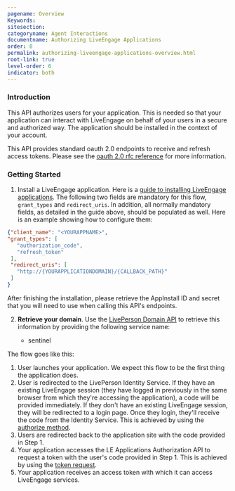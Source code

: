 ```yaml
---
pagename: Overview
Keywords:
sitesection:
categoryname: Agent Interactions
documentname: Authorizing LiveEngage Applications
order: 8
permalink: authorizing-liveengage-applications-overview.html
root-link: true
level-order: 6
indicator: both
---
```


### Introduction

This API authorizes users for your application. This is needed so that your application can interact with LiveEngage on behalf of your users in a secure and authorized way. The application should be installed in the context of your account.

This API provides standard oauth 2.0 endpoints to receive and refresh access tokens. Please see the [oauth 2.0 rfc reference](https://tools.ietf.org/html/rfc6749) for more information.

### Getting Started

1. Install a LiveEngage application. Here is a [guide to installing LiveEngage applications](guides-le-applications-installing.html). The following two fields are mandatory for this flow, `grant_types` and `redirect_uris`. In addition, all normally mandatory fields, as detailed in the guide above, should be populated as well. Here is an example showing how to configure them:

```json
{"client_name": "<YOURAPPNAME>",
"grant_types": [
   "authorization_code",
   "refresh_token"
 ],
 "redirect_uris": [
   "http://{YOURAPPLICATIONDOMAIN}/{CALLBACK_PATH}"
 ]
}

```

After finishing the installation, please retrieve the AppInstall ID and secret that you will need to use when calling this API's endpoints.

2. **Retrieve your domain**. Use the [LivePerson Domain API](agent-domain-domain-api.html) to retrieve this information by providing the following service name:

	* sentinel

The flow goes like this:

1. User launches your application. We expect this flow to be the first thing the application does.
2. User is redirected to the LivePerson Identity Service. If they have an existing LiveEngage session (they have logged in previously in the same browser from which they're accessing the application), a code will be provided immediately. If they don't have an existing LiveEngage session, they will be redirected to a login page. Once they login, they'll receive the code from the Identity Service. This is achieved by using the [authorize method](/authorizing-liveengage-applications-methods-authorization-request.html).
3. Users are redirected back to the application site with the code provided in Step 1.
4. Your application accesses the LE Applications Authorization API to request a token with the user's code provided in Step 1. This is achieved by using the [token request](/authorizing-liveengage-applications-methods-token-request.html).
5. Your application receives an access token with which it can access LiveEngage services.
